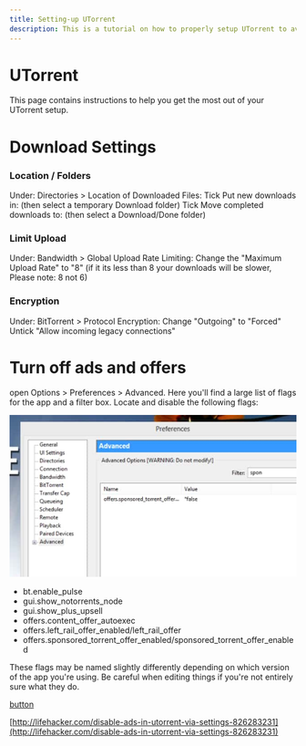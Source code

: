 ```yaml
---
title: Setting-up UTorrent
description: This is a tutorial on how to properly setup UTorrent to avoid ads and other unwanted features
---
```


# UTorrent

This page contains instructions to help you get the most out of your UTorrent setup. 

# Download Settings

### Location / Folders
Under: Directories > Location of Downloaded Files:
Tick Put new downloads in:
   (then select a temporary Download folder)
Tick Move completed downloads to:
   (then select a Download/Done folder)

### Limit Upload
Under: Bandwidth > Global Upload Rate Limiting:
Change the "Maximum Upload Rate" to "8"
(if it its less than 8 your downloads will be slower, Please note: 8 not 6)

### Encryption
Under: BitTorrent > Protocol Encryption:
Change "Outgoing" to "Forced"
Untick "Allow incoming legacy connections"

# Turn off ads and offers
open Options > Preferences > Advanced.
Here you'll find a large list of flags for the app and a filter box.
Locate and disable the following flags:

![UTorrent Flags](images/utorrent-flags.jpg)

- bt.enable_pulse
- gui.show_notorrents_node
- gui.show_plus_upsell
- offers.content_offer_autoexec
- offers.left_rail_offer_enabled/left_rail_offer
- offers.sponsored_torrent_offer_enabled/sponsored_torrent_offer_enabled

These flags may be named slightly differently depending on which version of the app you're using.
Be careful when editing things if you're not entirely sure what they do.

[button](http://lifehacker.com/disable-ads-in-utorrent-via-settings-826283231 "View Source")

[http://lifehacker.com/disable-ads-in-utorrent-via-settings-826283231](http://lifehacker.com/disable-ads-in-utorrent-via-settings-826283231)